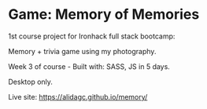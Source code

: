 # Game: Memory of Memories
1st course project for Ironhack full stack bootcamp:

Memory + trivia game using my photography. 

Week 3 of course - Built with: SASS, JS in 5 days. 

Desktop only.

Live site: https://alidagc.github.io/memory/
